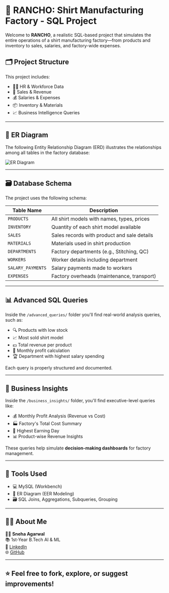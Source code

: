 # 👕 RANCHO: Shirt Manufacturing Factory - SQL Project

Welcome to **RANCHO**, a realistic SQL-based project that simulates the entire operations of a shirt manufacturing factory—from products and inventory to sales, salaries, and factory-wide expenses.

## 🗂️ Project Structure

This project includes:
- 👨‍💼 HR & Workforce Data
- 🧾 Sales & Revenue
- 💰 Salaries & Expenses
- 📦 Inventory & Materials
- 📈 Business Intelligence Queries

---

## 🧩 ER Diagram

The following Entity Relationship Diagram (ERD) illustrates the relationships among all tables in the factory database:

![ER Diagram](./erd/RANCHO_ERD.png)

---

## 🗃️ Database Schema

The project uses the following schema:

| Table Name        | Description                                 |
|------------------|---------------------------------------------|
| `PRODUCTS`        | All shirt models with names, types, prices |
| `INVENTORY`       | Quantity of each shirt model available      |
| `SALES`           | Sales records with product and sale details |
| `MATERIALS`       | Materials used in shirt production          |
| `DEPARTMENTS`     | Factory departments (e.g., Stitching, QC)   |
| `WORKERS`         | Worker details including department         |
| `SALARY_PAYMENTS` | Salary payments made to workers             |
| `EXPENSES`        | Factory overheads (maintenance, transport)  |

---

## 📊 Advanced SQL Queries

Inside the `/advanced_queries/` folder you'll find real-world analysis queries, such as:

- 🔍 Products with low stock  
- 📈 Most sold shirt model  
- 💵 Total revenue per product  
- 🧮 Monthly profit calculation  
- 🏆 Department with highest salary spending  

Each query is properly structured and documented.

---

## 💼 Business Insights

Inside the `/business_insights/` folder, you'll find executive-level queries like:

- 💰 Monthly Profit Analysis (Revenue vs Cost)
- 🏭 Factory's Total Cost Summary
- 📅 Highest Earning Day
- 📊 Product-wise Revenue Insights

These queries help simulate **decision-making dashboards** for factory management.

---

## 📌 Tools Used

- 💻 MySQL (Workbench)
- 📐 ER Diagram (EER Modeling)
- 🗃 SQL Joins, Aggregations, Subqueries, Grouping

---

## 🙋‍♀️ About Me

👩‍💻 **Sneha Agarwal**  
📚 1st-Year B.Tech AI & ML  
🔗 [LinkedIn](https://www.linkedin.com/in/sneha-ai-ml)  
🌐 [GitHub](https://github.com/SnehaAgarwal044)

---

## ⭐ Feel free to fork, explore, or suggest improvements!
